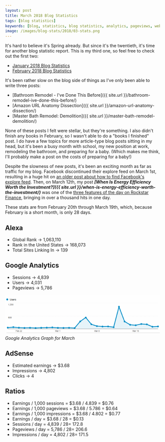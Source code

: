 ```yaml
---
layout: post
title: March 2018 Blog Statistics
tags: [blog statistics]
keywords: [blog, statistics, blog statistics, analytics, pageviews, webmaster, webmaster tools, alexa, google]
image: /images/blog-stats/2018/03-stats.png
---
```


It's hard to believe it's Spring already. But since it's the twentieth, it's time for another blog statistic report. This is my third one, so feel free to check out the first two:

* [January 2018 Blog Statistics](https://www.joehxblog.com/january-2018-blog-statistics/)
* [February 2018 Blog Statistics](https://www.joehxblog.com/february-2018-blog-statistics/)

It's been rather slow on the blog side of things as I've only been able to write three posts:

* [Bathroom Remodel - I've Done This Before]({{ site.url }}/bathroom-remodel-ive-done-this-before/)
* [Amazon URL Anatomy Dissection]({{ site.url }}/amazon-url-anatomy-dissection/)
* [Master Bath Remodel: Demolition]({{ site.url }}/master-bath-remodel-demolition/)

None of these posts I felt were stellar, but they're something. I also didn't finish any books in February, so I wasn't able to do a "books I finished" post. I do have a few topics for more article-type blog posts sitting in my head, but it's been a busy month with school, my new position at work, remodeling the bathroom, and preparing for a baby. (Which makes me think, I'll probably make a post on the costs of preparing for a baby!)

Despite the slowness of new posts, it's been an exciting month as far as traffic for my blog. Facebook discontinued their explore feed on March 1st, resulting in a huge hit on [an older post about how to find Facebook's explore feed](https://www.joehxblog.com/facebook-explore-feed-isnt-gone-how-to-find-it/). Then, on March 12th, my post ***[When Is Energy Efficiency Worth the Investment?]({{ site.url }}/when-is-energy-efficiency-worth-the-investment/)*** was one of the [three features of the day on Rockstar Finance](https://rockstarfinance.com/mar-12th-2018/), bringing in over a thousand hits in one day.

These stats are from February 20th through March 19th, which, because February is a short month, is only 28 days.

## Alexa

* Global Rank &rarr; 1,063,110
* Rank in the United States &rarr; 168,073
* Total Sites Linking In &rarr; 139

## Google Analytics

* Sessions &rarr; 4,839
* Users &rarr; 4,031
* Pageviews &rarr; 5,786

![Google Analytics Graph for March](/images/blog-stats/2018/03-stats.png)
*Google Analytics Graph for March*

## AdSense

* Estimated earnings &rarr; $3.68
* Impressions &rarr; 4,802
* Clicks &rarr; 4

## Ratios

* Earnings / 1,000 sessions = $3.68 / 4.839 = $0.76
* Earnings / 1,000 pageviews = $3.68 / 5.786 = $0.64
* Earnings / 1,000 impressions = $3.68 / 4.802 = $0.77
* Earnings / day = $3.68 / 28 = $0.13
* Sessions / day = 4,839 / 28= 172.8
* Pageviews / day = 5,786 / 28= 206.6
* Impressions / day = 4,802 / 28= 171.5
